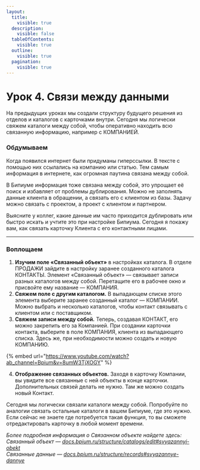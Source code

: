 ```yaml
---
layout:
  title:
    visible: true
  description:
    visible: false
  tableOfContents:
    visible: true
  outline:
    visible: true
  pagination:
    visible: true
---
```


# Урок 4. Связи между данными

На предыдущих уроках мы создали структуру будущего решения из отделов и каталогов с карточками внутри. Сегодня мы логически свяжем каталоги между собой, чтобы оперативно находить всю связанную информацию, например с КОМПАНИЕЙ.

### Обдумываем

Когда появился интернет были придуманы гиперссылки. В тексте с помощью них ссылались на компанию или статью. Тем самым информация в интернете, как огромная паутина связана между собой.

В Бипиуме информация тоже связана между собой, это упрощает её поиск и избавляет от проблемы дублирования. Можно не заполнять данные клиента в обращении, а связать его с клиентом из базы. Задачу можно связать с проектом, а проект с клиентом и партнером.

Выясните у коллег, какие данные им часто приходится дублировать или быстро искать и учтите это при настройке Бипиума. Сегодня я покажу вам, как связать карточку Клиента с его контактными лицами.

***

### Воплощаем

1. **Изучим поле «Связанный объект»** в настройках каталога. В отделе ПРОДАЖИ зайдите в настройку заранее созданного каталога КОНТАКТЫ. Элемент «Связанный объект» — связывает записи разных каталогов между собой. Перетащите его в рабочее окно и присвойте ему название — КОМПАНИЯ.
2. **Свяжем поле с другим каталогом.** В выпадающем списке этого элемента выберите заранее созданный каталог — КОМПАНИИ. Можно выбрать и несколько каталогов, чтобы контакт связывать с клиентом или с поставщиком.
3. **Свяжем записи между собой.** Теперь, создавая КОНТАКТ, его можно закрепить его за Компанией. При создании карточки контакта, выберите в поле КОМПАНИЯ, клиента из выпадающего списка. Здесь же, при необходимости можно создать и новую КОМПАНИЮ.

{% embed url="https://www.youtube.com/watch?ab_channel=Bpium&v=8umW3TjXOGY" %}

4. **Отображение связанных объектов.** Заходя в карточку Компании, вы увидите все связанные с ней объекты в конце карточки. Дополнительных связей делать не нужно. Там же можно создать новый Контакт.

Сегодня мы логически связали каталоги между собой. Попробуйте по аналогии связать остальные каталоги в вашем Бипиуме, где это нужно. Если сейчас не знаете где потребуется такая функция, то вы сможете отредактировать карточку в любой момент времени.

_Более подробная информация о Связанном объекте найдете здесь:_\
_Связанный объект —_ [_docs.bpium.ru/structure/catalogs/edit#svyazannyi-obekt_](http://docs.bpium.ru/structure/catalogs/edit#svyazannyi-obekt)\
_Связанные данные —_ [_docs.bpium.ru/structure/records#svyazannye-dannye_](http://docs.bpium.ru/structure/records#svyazannye-dannye)

